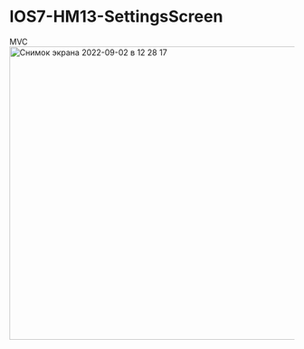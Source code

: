 # IOS7-HM13-SettingsScreen 
MVC
<img width="519" alt="Снимок экрана 2022-09-02 в 12 28 17" src="https://user-images.githubusercontent.com/105241367/188109840-bba8b3a4-6ad2-4f93-a83d-ffc3c9c4eecd.png">
